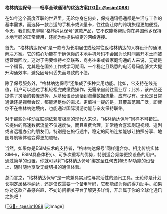**格林纳达保号——畅享全球通讯的优选方案[[TG💪+ @esim1088](https://t.me/s/esim1088)]**

在如今这个高度互联的世界里，无论你身在何处，保持通讯畅通都是生活与工作的基本需求。而选择一款合适的手机卡或流量卡，往往能让你的跨境旅程更加便捷。今天，我们就来聊聊“格林纳达保号”这款产品，它不仅能够帮助你在异国他乡保持本地号码的正常使用，还能为你提供稳定的网络连接。

首先，“格林纳达保号”是一款专为长期居住或经常往返格林纳达的人群设计的通讯解决方案。它的核心功能在于确保你的本地手机号码不会因为长时间离开本土而被运营商回收。这对于需要维持社交联系、商务往来或者家庭沟通的人来说，无疑是一个福音。尤其是在国外工作或学习期间，一个稳定且熟悉的电话号码能够大大提升沟通效率，避免因号码丢失而导致的不便。

除了保号服务外，“格林纳达保号”还集成了多种实用功能。比如，它支持在线充值，用户可以通过手机轻松完成缴费操作，无需亲自前往营业厅；此外，该产品还提供了灵活的套餐选择，从基础语音通话到海量数据流量，应有尽有。无论是日常通话还是视频会议，都能满足你的需求。更值得一提的是，其覆盖范围广泛，即使你不在格林纳达境内，也能通过国际漫游功能与亲友保持联络。

对于那些对移动互联网依赖度极高的现代人来说，“格林纳达保号”同样不可错过。它提供的高速数据流量不仅速度快，而且资费合理，非常适合喜欢刷短视频、追剧或者远程办公的朋友们。特别是在旅行途中，稳定的网络连接能够让拍照分享、地图导航等体验变得更加顺畅。

当然，如果你是ESIM技术的支持者，“格林纳达保号”同样适合你。相比传统实体SIM卡，ESIM具备体积小、可多次重写的优势，特别适合频繁更换设备的用户。通过简单的设置，你就可以将“格林纳达保号”绑定至任何支持ESIM功能的设备上，随时随地享受无缝切换的通信体验。

总而言之，“格林纳达保号”是一款兼具实用性与灵活性的通讯工具。无论你是计划长期定居格林纳达，还是仅仅需要一个备用号码，它都能成为你的得力助手。如果你对这款产品感兴趣，不妨访问相关平台了解更多详情，开启属于你的全球化通讯之旅吧！

[[TG💪+ @esim1088](https://t.me/s/esim1088) ![Image](https://i.postimg.cc/4NQfJmqS/Snipaste-2025-05-13-00-14-12.png)]